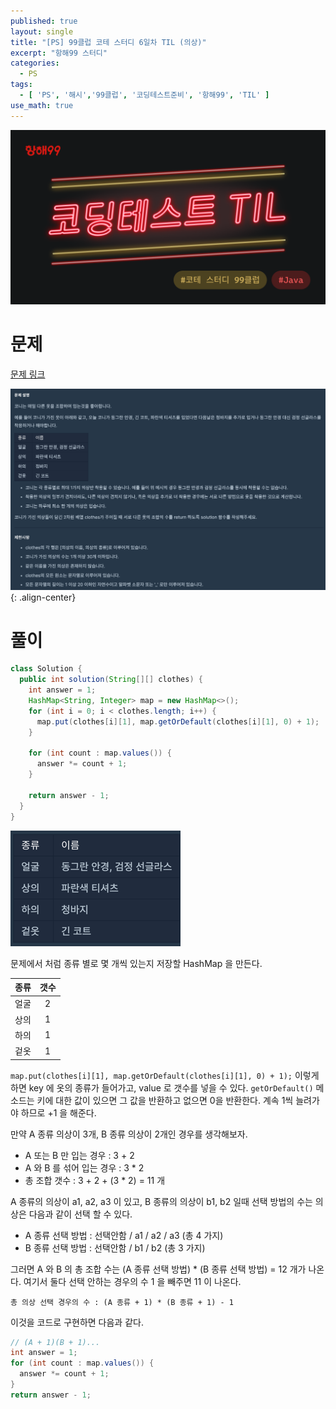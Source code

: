 ```yaml
---
published: true
layout: single
title: "[PS] 99클럽 코테 스터디 6일차 TIL (의상)"
excerpt: "항해99 스터디"
categories:
  - PS
tags:
  - [ 'PS', '해시','99클럽', '코딩테스트준비', '항해99', 'TIL' ]
use_math: true
---
```


![img_3.png](https://github.com/zhtmr/static-files-for-posting/blob/main/static-files-for-posting/20240722/99club_TIL_thumbnail/%EA%B8%B0%EB%B3%B8%ED%98%951_java.png?raw=true)

# 문제

[문제 링크](https://school.programmers.co.kr/learn/courses/30/lessons/42578)

![img_3.png](https://github.com/zhtmr/static-files-for-posting/blob/main/static-files-for-posting/20240727/ex.png?raw=true){: .align-center}

# 풀이

```java
class Solution {
  public int solution(String[][] clothes) {
    int answer = 1;
    HashMap<String, Integer> map = new HashMap<>();
    for (int i = 0; i < clothes.length; i++) {
      map.put(clothes[i][1], map.getOrDefault(clothes[i][1], 0) + 1);
    }

    for (int count : map.values()) {
      answer *= count + 1;
    }

    return answer - 1;
  }
}
```
![img_4.png](https://github.com/zhtmr/static-files-for-posting/blob/main/static-files-for-posting/20240727/clothes.png?raw=true)

문제에서 처럼 종류 별로 몇 개씩 있는지 저장할 HashMap 을 만든다.

| 종류 | 갯수 |
|:--:|:--:|
| 얼굴 | 2  |
| 상의 | 1  |
| 하의 | 1  |
| 겉옷 | 1  |

`map.put(clothes[i][1], map.getOrDefault(clothes[i][1], 0) + 1);` 이렇게 하면 key 에 옷의 종류가 들어가고, value 로 갯수를 넣을 수 있다.
`getOrDefault()` 메소드는 키에 대한 값이 있으면 그 값을 반환하고 없으면 0을 반환한다. 계속 1씩 늘려가야 하므로 +1 을 해준다.


만약 A 종류 의상이 3개, B 종류 의상이 2개인 경우를 생각해보자.

- A 또는 B 만 입는 경우 : 3 + 2
- A 와 B 를 섞어 입는 경우 : 3 * 2
- 총 조합 갯수 : 3 + 2 + (3 * 2) = 11 개

A 종류의 의상이 a1, a2, a3 이 있고, B 종류의 의상이 b1, b2 일때 선택 방법의 수는
의상은 다음과 같이 선택 할 수 있다. 
 - A 종류 선택 방법 : 선택안함 / a1 / a2 / a3 (총 4 가지)
 - B 종류 선택 방법 : 선택안함 / b1 / b2 (총 3 가지)

그러면 A 와 B 의 총 조합 수는 (A 종류 선택 방법) * (B 종류 선택 방법) = 12 개가 나온다. 여기서 둘다 선택 안하는 경우의 수 1 을 빼주면 11 이 나온다.

`총 의상 선택 경우의 수 : (A 종류 + 1) * (B 종류 + 1) - 1`

이것을 코드로 구현하면 다음과 같다.

```java
// (A + 1)(B + 1)...
int answer = 1;
for (int count : map.values()) {
  answer *= count + 1;
}
return answer - 1;
```
